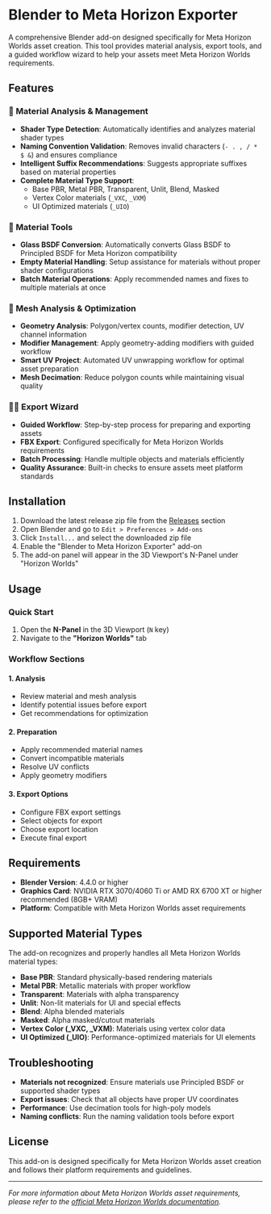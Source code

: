 # Blender to Meta Horizon Exporter

A comprehensive Blender add-on designed specifically for Meta Horizon Worlds asset creation. This tool provides material analysis, export tools, and a guided workflow wizard to help your assets meet Meta Horizon Worlds requirements.

## Features

### 🎨 Material Analysis & Management
- **Shader Type Detection**: Automatically identifies and analyzes material shader types
- **Naming Convention Validation**: Removes invalid characters (`- . , / * $ &`) and ensures compliance
- **Intelligent Suffix Recommendations**: Suggests appropriate suffixes based on material properties
- **Complete Material Type Support**:
  - Base PBR, Metal PBR, Transparent, Unlit, Blend, Masked
  - Vertex Color materials (`_VXC`, `_VXM`)
  - UI Optimized materials (`_UIO`)

### 🔧 Material Tools
- **Glass BSDF Conversion**: Automatically converts Glass BSDF to Principled BSDF for Meta Horizon compatibility
- **Empty Material Handling**: Setup assistance for materials without proper shader configurations
- **Batch Material Operations**: Apply recommended names and fixes to multiple materials at once

### 📐 Mesh Analysis & Optimization
- **Geometry Analysis**: Polygon/vertex counts, modifier detection, UV channel information
- **Modifier Management**: Apply geometry-adding modifiers with guided workflow
- **Smart UV Project**: Automated UV unwrapping workflow for optimal asset preparation
- **Mesh Decimation**: Reduce polygon counts while maintaining visual quality

### 🧙‍♂️ Export Wizard
- **Guided Workflow**: Step-by-step process for preparing and exporting assets
- **FBX Export**: Configured specifically for Meta Horizon Worlds requirements
- **Batch Processing**: Handle multiple objects and materials efficiently
- **Quality Assurance**: Built-in checks to ensure assets meet platform standards

## Installation

1. Download the latest release zip file from the [Releases](../../releases) section
2. Open Blender and go to `Edit > Preferences > Add-ons`
3. Click `Install...` and select the downloaded zip file
4. Enable the "Blender to Meta Horizon Exporter" add-on
5. The add-on panel will appear in the 3D Viewport's N-Panel under "Horizon Worlds"

## Usage

### Quick Start
1. Open the **N-Panel** in the 3D Viewport (`N` key)
2. Navigate to the **"Horizon Worlds"** tab

### Workflow Sections

#### 1. Analysis
- Review material and mesh analysis
- Identify potential issues before export
- Get recommendations for optimization

#### 2. Preparation  
- Apply recommended material names
- Convert incompatible materials
- Resolve UV conflicts
- Apply geometry modifiers

#### 3. Export Options
- Configure FBX export settings
- Select objects for export
- Choose export location
- Execute final export

## Requirements

- **Blender Version**: 4.4.0 or higher
- **Graphics Card**: NVIDIA RTX 3070/4060 Ti or AMD RX 6700 XT or higher recommended (8GB+ VRAM)
- **Platform**: Compatible with Meta Horizon Worlds asset requirements

## Supported Material Types

The add-on recognizes and properly handles all Meta Horizon Worlds material types:

- **Base PBR**: Standard physically-based rendering materials
- **Metal PBR**: Metallic materials with proper workflow
- **Transparent**: Materials with alpha transparency
- **Unlit**: Non-lit materials for UI and special effects
- **Blend**: Alpha blended materials
- **Masked**: Alpha masked/cutout materials
- **Vertex Color (_VXC, _VXM)**: Materials using vertex color data
- **UI Optimized (_UIO)**: Performance-optimized materials for UI elements

## Troubleshooting

- **Materials not recognized**: Ensure materials use Principled BSDF or supported shader types
- **Export issues**: Check that all objects have proper UV coordinates
- **Performance**: Use decimation tools for high-poly models
- **Naming conflicts**: Run the naming validation tools before export


## License

This add-on is designed specifically for Meta Horizon Worlds asset creation and follows their platform requirements and guidelines.

---

*For more information about Meta Horizon Worlds asset requirements, please refer to the [official Meta Horizon Worlds documentation](https://developers.meta.com/horizon-worlds/learn/documentation/custom-model-import/creating-custom-models-for-horizon-worlds/materials-guidance-and-reference-for-custom-models).*
